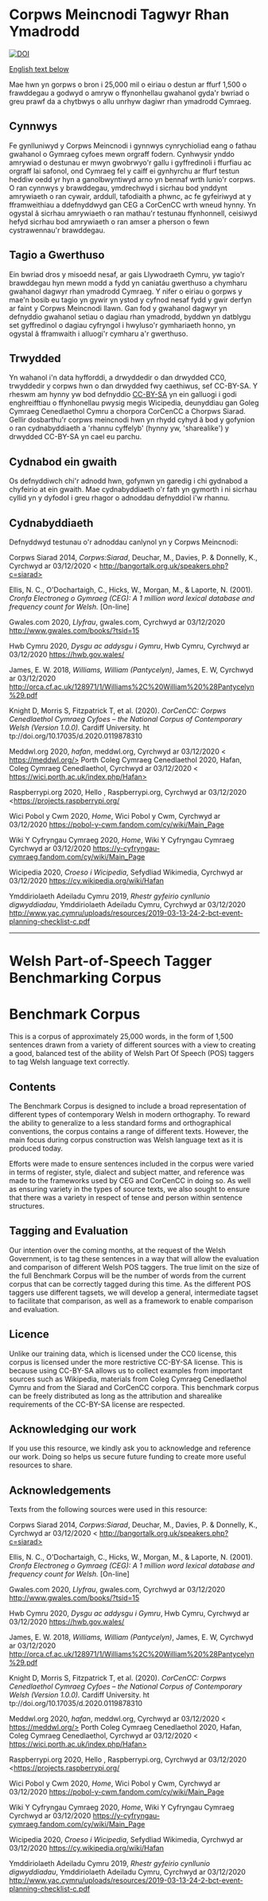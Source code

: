 # Corpws Meincnodi Tagwyr Rhan Ymadrodd

[![DOI](https://zenodo.org/badge/308364293.svg)](https://zenodo.org/badge/latestdoi/308364293)

[English text below](#welsh-part-of-speech-tagger-benchmarking-corpus)

Mae hwn yn gorpws o bron i 25,000 mil o eiriau o destun ar ffurf 1,500 o frawddegau a godwyd o amryw o ffynonhellau gwahanol gyda'r bwriad o greu prawf da a chytbwys o allu unrhyw dagiwr rhan ymadrodd Cymraeg.

## Cynnwys
Fe gynlluniwyd y Corpws Meincnodi i gynnwys cynrychioliad eang o fathau gwahanol o Gymraeg cyfoes mewn orgraff fodern. Cynhwysir ynddo amrywiad o destunau er mwyn gwobrwyo'r gallu i gyffredinoli i ffurfiau ac orgraff lai safonol, ond Cymraeg fel y caiff ei gynhyrchu ar ffurf testun heddiw oedd yr hyn a ganolbwyntiwyd arno yn bennaf wrth lunio'r corpws. O ran cynnwys y brawddegau, ymdrechwyd i sicrhau bod ynddynt amrywiaeth o ran cywair, arddull, tafodiaith a phwnc, ac fe gyfeiriwyd at y fframweithiau a ddefnyddwyd gan CEG a CorCenCC wrth wneud hynny. Yn ogystal â sicrhau amrywiaeth o ran mathau'r testunau ffynhonnell, ceisiwyd hefyd sicrhau bod amrywiaeth o ran amser a pherson o fewn cystrawennau'r brawddegau.

## Tagio a Gwerthuso
Ein bwriad dros y misoedd nesaf, ar gais Llywodraeth Cymru, yw tagio'r brawddegau hyn mewn modd a fydd yn caniatáu gwerthuso a chymharu gwahanol dagwyr rhan ymadrodd Cymraeg. Y nifer o eiriau o gorpws y mae'n bosib eu tagio yn gywir yn ystod y cyfnod nesaf fydd y gwir derfyn ar faint y Corpws Meincnodi llawn. Gan fod y gwahanol dagwyr yn defnyddio gwahanol setiau o dagiau rhan ymadrodd, byddwn yn datblygu set gyffredinol o dagiau cyfryngol i hwyluso'r gymhariaeth honno, yn ogystal â fframwaith i alluogi'r cymharu a'r gwerthuso. 

## Trwydded
Yn wahanol i'n data hyfforddi, a drwyddedir o dan drwydded CC0, trwyddedir y corpws hwn o dan drwydded fwy caethiwus, sef CC-BY-SA. Y rheswm am hynny yw bod defnyddio [CC-BY-SA](https://creativecommons.org/licenses/by-sa/2.0/) yn ein galluogi i godi enghreifftiau o ffynhonellau pwysig megis Wicipedia, deunyddiau gan Goleg Cymraeg Cenedlaethol Cymru a chorpora CorCenCC a Chorpws Siarad. Gellir dosbarthu'r corpws meincnodi hwn yn rhydd cyhyd â bod y gofynion o ran cydnabyddiaeth a 'rhannu cyffelyb' (hynny yw, 'sharealike') y drwydded CC-BY-SA yn cael eu parchu. 

## Cydnabod ein gwaith
Os defnyddiwch chi'r adnodd hwn, gofynwn yn garedig i chi gydnabod a chyfeirio at ein gwaith. Mae cydnabyddiaeth o'r fath yn gymorth i ni sicrhau cyllid yn y dyfodol i greu rhagor o adnoddau defnyddiol i'w rhannu.

## Cydnabyddiaeth
Defnyddwyd testunau o'r adnoddau canlynol yn y Corpws Meincnodi:

Corpws Siarad 2014, *Corpws:Siarad*, Deuchar, M., Davies, P. & Donnelly, K., Cyrchwyd ar 03/12/2020 < http://bangortalk.org.uk/speakers.php?c=siarad>

Ellis, N. C., O'Dochartaigh, C., Hicks, W., Morgan, M., & Laporte, N. (2001). *Cronfa Electroneg o Gymraeg (CEG): A 1 million word lexical database and frequency count for Welsh.* [On-line]

Gwales.com 2020, *Llyfrau*, gwales.com, Cyrchwyd ar 03/12/2020 <http://www.gwales.com/books/?tsid=15>

Hwb Cymru 2020, *Dysgu ac addysgu i Gymru*, Hwb Cymru, Cyrchwyd ar 03/12/2020 <https://hwb.gov.wales/>

James, E. W. 2018, *Williams, William (Pantycelyn)*, James, E. W, Cyrchwyd ar 03/12/2020 <http://orca.cf.ac.uk/128971/1/Williams%2C%20William%20%28Pantycelyn%29.pdf>

Knight D, Morris S, Fitzpatrick T, et al. (2020). *CorCenCC: Corpws Cenedlaethol Cymraeg Cyfoes – the National Corpus of Contemporary Welsh (Version 1.0.0).* Cardiff University. ht tp://doi.org/10.17035/d.2020.0119878310

Meddwl.org 2020, *hafan*, meddwl.org, Cyrchwyd ar 03/12/2020 < https://meddwl.org/>
Porth Coleg Cymraeg Cenedlaethol 2020, Hafan, Coleg Cymraeg Cenedlaethol, Cyrchwyd ar 03/12/2020 < https://wici.porth.ac.uk/index.php/Hafan>

Raspberrypi.org 2020, Hello , Raspberrypi.org, Cyrchwyd ar 03/12/2020 <https://projects.raspberrypi.org/

Wici Pobol y Cwm 2020, *Home*, Wici Pobol y Cwm, Cyrchwyd ar 03/12/2020 <https://pobol-y-cwm.fandom.com/cy/wiki/Main_Page>

Wiki Y Cyfryngau Cymraeg 2020, *Home*, Wiki Y Cyfryngau Cymraeg Cyrchwyd ar 03/12/2020 <https://y-cyfryngau-cymraeg.fandom.com/cy/wiki/Main_Page>

Wicipedia 2020, *Croeso i Wicipedia*, Sefydliad Wikimedia, Cyrchwyd ar 03/12/2020 https://cy.wikipedia.org/wiki/Hafan

Ymddiriolaeth Adeiladu Cymru 2019, *Rhestr gyfeirio cynllunio digwyddiadau*, Ymddiriolaeth Adeiladu Cymru, Cyrchwyd ar 03/12/2020 <http://www.yac.cymru/uploads/resources/2019-03-13-24-2-bct-event-planning-checklist-c.pdf>

----

# Welsh Part-of-Speech Tagger Benchmarking Corpus

# Benchmark Corpus

This is a corpus of approximately 25,000 words, in the form of 1,500 sentences drawn from a variety of different sources with a view to creating a good, balanced test of the ability of Welsh Part Of Speech (POS) taggers to tag Welsh language text correctly.

## Contents

The Benchmark Corpus is designed to include a broad representation of different types of contemporary Welsh in modern orthography. To reward the ability to generalize to a less standard forms and orthographical conventions, the corpus contains a range of different texts. However, the main focus during corpus construction was Welsh language text as it is produced today.

Efforts were made to ensure sentences included in the corpus were varied in terms of register, style, dialect and subject matter, and reference was made to the frameworks used by CEG and CorCenCC in doing so. As well as ensuring variety in the types of source texts, we also sought to ensure that there was a variety in respect of tense and person within sentence structures.

## Tagging and Evaluation

Our intention over the coming months, at the request of the Welsh Government, is to tag these sentences in a way that will allow the evaluation and comparison of different Welsh POS taggers. The true limit on the size of the full Benchmark Corpus will be the number of words from the current corpus that can be correctly tagged during this time. As the different POS taggers use different tagsets, we will develop a general, intermediate tagset to facilitate that comparison, as well as a framework to enable comparison and evaluation.

## Licence

Unlike our training data, which is licensed under the CC0 license, this corpus is licensed under the more restrictive CC-BY-SA license. This is because using CC-BY-SA allows us to collect examples from important sources such as Wikipedia, materials from Coleg Cymraeg Cenedlaethol Cymru and from the Siarad and CorCenCC corpora. This benchmark corpus can be freely distributed as long as the attribution and sharealike requirements of the CC-BY-SA license are respected.

## Acknowledging our work

If you use this resource, we kindly ask you to acknowledge and reference our work. Doing so helps us secure future funding to create more useful resources to share.

## Acknowledgements
Texts from the following sources were used in this resource:

Corpws Siarad 2014, *Corpws:Siarad*, Deuchar, M., Davies, P. & Donnelly, K., Cyrchwyd ar 03/12/2020 < http://bangortalk.org.uk/speakers.php?c=siarad>

Ellis, N. C., O'Dochartaigh, C., Hicks, W., Morgan, M., & Laporte, N. (2001). *Cronfa Electroneg o Gymraeg (CEG): A 1 million word lexical database and frequency count for Welsh.* [On-line]

Gwales.com 2020, *Llyfrau*, gwales.com, Cyrchwyd ar 03/12/2020 <http://www.gwales.com/books/?tsid=15>

Hwb Cymru 2020, *Dysgu ac addysgu i Gymru*, Hwb Cymru, Cyrchwyd ar 03/12/2020 <https://hwb.gov.wales/>

James, E. W. 2018, *Williams, William (Pantycelyn)*, James, E. W, Cyrchwyd ar 03/12/2020 <http://orca.cf.ac.uk/128971/1/Williams%2C%20William%20%28Pantycelyn%29.pdf>

Knight D, Morris S, Fitzpatrick T, et al. (2020). *CorCenCC: Corpws Cenedlaethol Cymraeg Cyfoes – the National Corpus of Contemporary Welsh (Version 1.0.0).* Cardiff University. ht tp://doi.org/10.17035/d.2020.0119878310

Meddwl.org 2020, *hafan*, meddwl.org, Cyrchwyd ar 03/12/2020 < https://meddwl.org/>
Porth Coleg Cymraeg Cenedlaethol 2020, Hafan, Coleg Cymraeg Cenedlaethol, Cyrchwyd ar 03/12/2020 < https://wici.porth.ac.uk/index.php/Hafan>

Raspberrypi.org 2020, Hello , Raspberrypi.org, Cyrchwyd ar 03/12/2020 <https://projects.raspberrypi.org/

Wici Pobol y Cwm 2020, *Home*, Wici Pobol y Cwm, Cyrchwyd ar 03/12/2020 <https://pobol-y-cwm.fandom.com/cy/wiki/Main_Page>

Wiki Y Cyfryngau Cymraeg 2020, *Home*, Wiki Y Cyfryngau Cymraeg Cyrchwyd ar 03/12/2020 <https://y-cyfryngau-cymraeg.fandom.com/cy/wiki/Main_Page>

Wicipedia 2020, *Croeso i Wicipedia*, Sefydliad Wikimedia, Cyrchwyd ar 03/12/2020 https://cy.wikipedia.org/wiki/Hafan

Ymddiriolaeth Adeiladu Cymru 2019, *Rhestr gyfeirio cynllunio digwyddiadau*, Ymddiriolaeth Adeiladu Cymru, Cyrchwyd ar 03/12/2020 <http://www.yac.cymru/uploads/resources/2019-03-13-24-2-bct-event-planning-checklist-c.pdf>
